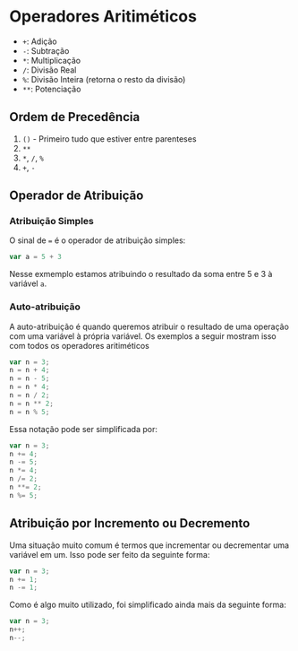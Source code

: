 # Operadores Aritiméticos
- `+`: Adição
- `-`: Subtração
- `*`: Multiplicação
- `/`: Divisão Real
- `%`: Divisão Inteira (retorna o resto da divisão)
- `**`: Potenciação

## Ordem de Precedência

1. `()` - Primeiro tudo que estiver entre parenteses
1. `**` 
1. `*`, `/`, `%`
1. `+`, `-`

## Operador de Atribuição

### Atribuição Simples

O sinal de `=` é o operador de atribuição simples:

```javascript
var a = 5 + 3
``` 
Nesse exmemplo estamos atribuindo o resultado da soma entre 5 e 3 à variável `a`.


### Auto-atribuição

A auto-atribuição é quando queremos atribuir o resultado de uma operação com uma variável à própria variável. Os exemplos a seguir mostram isso com todos os operadores aritiméticos


```javascript
var n = 3;
n = n + 4;
n = n - 5;
n = n * 4;
n = n / 2;
n = n ** 2;
n = n % 5;
```

Essa notação pode ser simplificada por:

```javascript
var n = 3;
n += 4;
n -= 5;
n *= 4;
n /= 2;
n **= 2;
n %= 5;
```

## Atribuição por Incremento ou Decremento

Uma situação muito comum é termos que incrementar ou decrementar uma variável em um. Isso pode ser feito da seguinte forma:

```javascript
var n = 3;
n += 1;
n -= 1;
```

Como é algo muito utilizado, foi simplificado ainda mais da seguinte forma:

```javascript
var n = 3;
n++;
n--;
```




